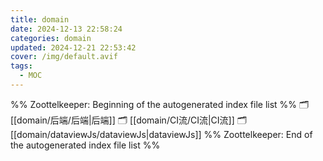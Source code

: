 ```yaml
---
title: domain
date: 2024-12-13 22:58:24
categories: domain
updated: 2024-12-21 22:53:42
cover: /img/default.avif
tags: 
  - MOC
---
```

%% Zoottelkeeper: Beginning of the autogenerated index file list  %%
🗂️ [[domain/后端/后端|后端]]
🗂️ [[domain/CI流/CI流|CI流]]
🗂️ [[domain/dataviewJs/dataviewJs|dataviewJs]]
%% Zoottelkeeper: End of the autogenerated index file list  %%
